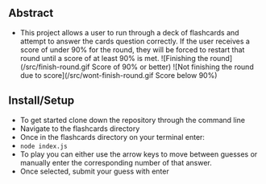 ## Abstract
* This project allows a user to run through a deck of flashcards and attempt to answer the cards question correctly. If the user receives a score of under 90% for the round, they will be forced to restart that round until a score of at least 90% is met.
![Finishing the round](/src/finish-round.gif Score of 90% or better)
![Not finishing the round due to score](/src/wont-finish-round.gif Score below 90%)
## Install/Setup
* To get started clone down the repository through the command line
* Navigate to the flashcards directory
* Once in the flashcards directory on your terminal enter:
* ```node index.js```
* To play you can either use the arrow keys to move between guesses or manually enter the corresponding number of that answer.
* Once selected, submit your guess with enter
